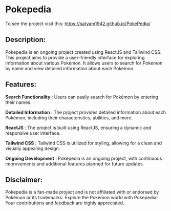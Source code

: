 # Pokepedia
To see the project visit this: https://satyam1942.github.io/PokePedia/
## Description:

Pokepedia is an ongoing project created using ReactJS and Tailwind CSS. This project aims to provide a user-friendly interface for exploring information about various Pokémon. It allows users to search for Pokémon by name and view detailed information about each Pokémon.

## Features:

**Search Functionality** : Users can easily search for Pokémon by entering their names.

**Detailed Information** : The project provides detailed information about each Pokémon, including their characteristics, abilities, and more.

**ReactJS** : The project is built using ReactJS, ensuring a dynamic and responsive user interface.

**Tailwind CSS** : Tailwind CSS is utilized for styling, allowing for a clean and visually appealing design.

**Ongoing Development** : Pokepedia is an ongoing project, with continuous improvements and additional features planned for future updates.

## Disclaimer:

Pokepedia is a fan-made project and is not affiliated with or endorsed by Pokémon or its trademarks.
Explore the Pokémon world with Pokepedia! Your contributions and feedback are highly appreciated.
